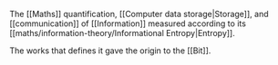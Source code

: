 The [[Maths]] quantification, [[Computer data storage|Storage]], and [[communication]] of [[Information]] measured according to its [[maths/information-theory/Informational Entropy|Entropy]].

The works that defines it gave the origin to the [[Bit]].
